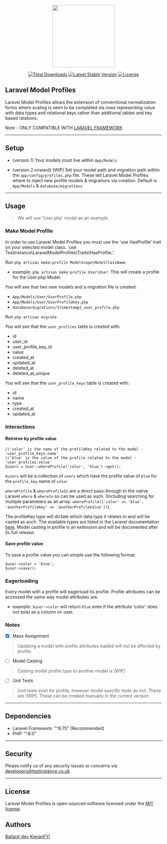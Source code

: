 <p align="center"><a href="https://testinstance.co.uk" target="_blank"><img src="https://raw.githubusercontent.com/Test-Instance/Laravel-Model-Profiles/master/.github/images/testinstancebanner.png" width="200"></a></p>

<p align="center">
<a href="https://packagist.org/packages/testinstance/laravel-model-profiles"><img src="https://poser.pugx.org/testinstance/laravel-model-profiles/d/total.svg" alt="Total Downloads"></a>
<a href="https://packagist.org/packages/testinstance/laravel-model-profiles"><img src="https://poser.pugx.org/testinstance/laravel-model-profiles/v/stable.svg" alt="Latest Stable Version"></a>
<a href="https://packagist.org/packages/testinstance/laravel-model-profiles"><img src="https://poser.pugx.org/testinstance/laravel-model-profiles/license.svg" alt="License"></a>
</p>

## Laravel Model Profiles

<p>
Laravel Model Profiles allows the extension of conventional normalization forms where scaling is seen to be completed via rows representing value with data types and relational keys rather than additional tables and key based relations.

Note - ONLY COMPATIBLE WITH <a href="https://packagist.org/packages/laravel/framework">LARAVEL FRAMEWORK</a>
</p>

<hr/>

## Setup

- (version 1) 
Your models must live within `App/Models`

- (version 2 onward) [WIP]
Set your model path and migration path within the `app/config/profiles.php` file. These tell Laravel Model Profiles where to inject new profile models & migrations via creation.
Default is `App/Models` & `database/migrations`

<hr/>

## Usage

> We will use 'User.php' model as an example.

### Make Model Profile

In order to use Laravel Model Profiles you must use the 'use HasProfile' trait on your selected model class. 'use TestInstance\LaravelModelProfiles\Traits\HasProfile;'.

Run `php artisan make:profile ModelScope\ModelClassName`
- example: `php artisan make:profile User\User`. This will create a profile for the User.php Model.

You will see that two new models and a migration file is created:
- `App/Models/User/UserProfile.php`
- `App/Models/User/UserProfileKey.php`
- `database/migrations/{timestamp}_user_profile.php`

Run `php artisan migrate`

You will see that the `user_profiles` table is created with:
- id
- user_id
- user_profile_key_id
- value
- created_at
- updated_at
- deleted_at
- deleted_at_unique

You will see that the `user_profile_keys` table is created with:
- id
- name
- type
- created_at
- updated_at

### Interactions

#### Retrieve by profile value

````
//'color' is the name of the profileKey related to the model - 'user_profile_keys.name'
//'blue' is the value of the profile related to the model - 'user_profiles.value'
$users = User::whereProfile('color', 'blue')->get();
```` 

`$users` will be a collection of `users` which have the profile value of `blue` for the `profile_key` name of `color`

`whereProfile` & `whereProfileIn` are a direct pass-through to the native Laravel `where` & `whereIn` so can be used as such. (Including searching for multiple parameters as an array: `whereProfile(['color' => 'blue', 'anotherProfileKey' => 'anotherProfileValue'])`).

The profileKey type will dictate which data type it relates to and will be casted as such. The available types are listed in the Laravel documentation <a href="https://laravel.com/docs/8.x/eloquent-mutators#attribute-casting">here</a>. Model casting in profile is an extension and will be documented after its full release. 

#### Save profile value

To save a profile value you can simple use the following format:
`````
$user->color = 'blue';
$user->save();
`````

### Eagerloading

Every model with a profile will eagerload its profile. Profile attributes can be accessed the same way model attributes are.
- example: `$user->color` will return `blue` even if the attribute 'color' does not exist as a column on user.

### Notes

- [x] Mass Assignment
> Updating a model with profile attributes loaded will not be affected by profile.

- [ ] Model Casting
> Casting model profile type to another model is [WIP]

- [ ] Unit Tests
> Unit tests exist for profile, however model specific tests do not. These are [WIP]. These can be created manually in the current version

<hr/>

## Dependencies

- Laravel Framework: "^8.75" (Recommended)
- PHP:               "^8.0"

<hr/>

## Security

Please notify us of any security issues or concerns via [developers@testinstance.co.uk](mailto:developers@testinstance.co.uk)

<hr/>

## License

Laravel Model Profiles is open-sourced software licensed under the [MIT license](https://opensource.org/licenses/MIT).

## Authors

<a href="https://github.com/Ballard-dev">Ballard-dev</a>
<a href="https://github.com/KieranFYi">KieranFYI</a>
